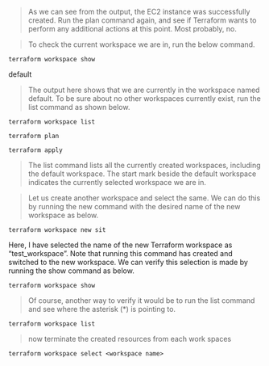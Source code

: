 > As we can see from the output, the EC2 instance was successfully created. Run the plan command again, and see if Terraform wants to perform any additional actions at this point. Most probably, no.

> To check the current workspace we are in, run the below command.

```
terraform workspace show
```

default

> The output here shows that we are currently in the workspace named default. To be sure about no other workspaces currently exist, run the list command as shown below.

```
terraform workspace list
```

```
terraform plan
```

```
terraform apply
```


> The list command lists all the currently created workspaces, including the default workspace. The start mark beside the default workspace indicates the currently selected workspace we are in.

> Let us create another workspace and select the same. We can do this by running the new command with the desired name of the new workspace as below.

```
terraform workspace new sit
```

Here, I have selected the name of the new Terraform workspace as “test_workspace”. Note that running this command has created and switched to the new workspace. We can verify this selection is made by running the show command as below.

```
terraform workspace show
```

> Of course, another way to verify it would be to run the list command and see where the asterisk (*) is pointing to.

```
terraform workspace list
```

> now terminate the created resources from each work spaces

```
terraform workspace select <workspace name>
```
